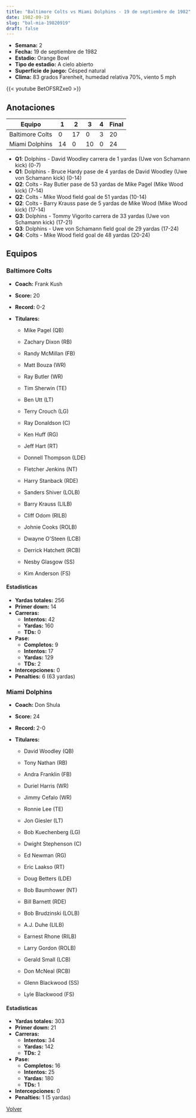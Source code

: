 ```yaml
---
title: "Baltimore Colts vs Miami Dolphins - 19 de septiembre de 1982"
date: 1982-09-19
slug: "bal-mia-19820919"
draft: false
---
```


- **Semana:** 2
- **Fecha:** 19 de septiembre de 1982
- **Estadio:** Orange Bowl
- **Tipo de estadio:** A cielo abierto
- **Superficie de juego:** Césped natural
- **Clima:** 83 grados Farenheit, humedad relativa 70%, viento 5 mph


{{< youtube BetOFSRZxe0 >}}


## Anotaciones
| Equipo | 1 | 2 | 3 | 4 | Final |
|--------|---|---|---|---|-------|
| Baltimore Colts  | 0 | 17 | 0 | 3  | 20 |
| Miami Dolphins  | 14 | 0 | 10 | 0  | 24 |
- **Q1**: Dolphins - David Woodley carrera de 1 yardas (Uwe von Schamann kick) (0-7)
- **Q1**: Dolphins - Bruce Hardy pase de 4 yardas de David Woodley (Uwe von Schamann kick) (0-14)
- **Q2**: Colts - Ray Butler pase de 53 yardas de Mike Pagel (Mike Wood kick) (7-14)
- **Q2**: Colts - Mike Wood field goal de 51 yardas (10-14)
- **Q2**: Colts - Barry Krauss pase de 5 yardas de Mike Wood (Mike Wood kick) (17-14)
- **Q3**: Dolphins - Tommy Vigorito carrera de 33 yardas (Uwe von Schamann kick) (17-21)
- **Q3**: Dolphins - Uwe von Schamann field goal de 29 yardas (17-24)
- **Q4**: Colts - Mike Wood field goal de 48 yardas (20-24)


## Equipos


### Baltimore Colts
* **Coach:** Frank Kush
* **Score:** 20
* **Record:** 0-2
* **Titulares:** 

  * Mike Pagel (QB) 

  * Zachary Dixon (RB) 

  * Randy McMillan (FB) 

  * Matt Bouza (WR) 

  * Ray Butler (WR) 

  * Tim Sherwin (TE) 

  * Ben Utt (LT) 

  * Terry Crouch (LG) 

  * Ray Donaldson (C) 

  * Ken Huff (RG) 

  * Jeff Hart (RT) 

  * Donnell Thompson (LDE) 

  * Fletcher Jenkins (NT) 

  * Harry Stanback (RDE) 

  * Sanders Shiver (LOLB) 

  * Barry Krauss (LILB) 

  * Cliff Odom (RILB) 

  * Johnie Cooks (ROLB) 

  * Dwayne O'Steen (LCB) 

  * Derrick Hatchett (RCB) 

  * Nesby Glasgow (SS) 

  * Kim Anderson (FS) 

#### Estadísticas
* **Yardas totales:** 256
* **Primer down:** 14
* **Carreras:**
  * **Intentos:** 42
  * **Yardas:** 160
  * **TDs:** 0
* **Pase:**
  * **Completos:** 9
  * **Intentos:** 17
  * **Yardas:** 129
  * **TDs:** 2
* **Intercepciones:** 0
* **Penalties:** 6 (63 yardas)

### Miami Dolphins
* **Coach:** Don Shula
* **Score:** 24
* **Record:** 2-0
* **Titulares:** 

  * David Woodley (QB) 

  * Tony Nathan (RB) 

  * Andra Franklin (FB) 

  * Duriel Harris (WR) 

  * Jimmy Cefalo (WR) 

  * Ronnie Lee (TE) 

  * Jon Giesler (LT) 

  * Bob Kuechenberg (LG) 

  * Dwight Stephenson (C) 

  * Ed Newman (RG) 

  * Eric Laakso (RT) 

  * Doug Betters (LDE) 

  * Bob Baumhower (NT) 

  * Bill Barnett (RDE) 

  * Bob Brudzinski (LOLB) 

  * A.J. Duhe (LILB) 

  * Earnest Rhone (RILB) 

  * Larry Gordon (ROLB) 

  * Gerald Small (LCB) 

  * Don McNeal (RCB) 

  * Glenn Blackwood (SS) 

  * Lyle Blackwood (FS) 

#### Estadísticas
* **Yardas totales:** 303
* **Primer down:** 21
* **Carreras:**
  * **Intentos:** 34
  * **Yardas:** 142
  * **TDs:** 2
* **Pase:**
  * **Completos:** 16
  * **Intentos:** 25
  * **Yardas:** 180
  * **TDs:** 1
* **Intercepciones:** 0
* **Penalties:** 1 (5 yardas)


[Volver](/historia/1982)
